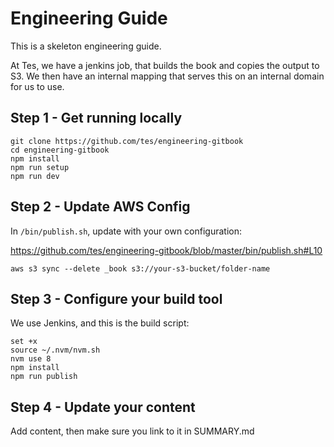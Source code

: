 # Engineering Guide

This is a skeleton engineering guide.

At Tes, we have a jenkins job, that builds the book and copies the output to S3.  We then have an internal mapping that serves this on an internal domain for us to use.

## Step 1 - Get running locally

```
git clone https://github.com/tes/engineering-gitbook
cd engineering-gitbook
npm install
npm run setup
npm run dev
```

## Step 2 - Update AWS Config

In `/bin/publish.sh`, update with your own configuration:

https://github.com/tes/engineering-gitbook/blob/master/bin/publish.sh#L10

```
aws s3 sync --delete _book s3://your-s3-bucket/folder-name
```

## Step 3 - Configure your build tool

We use Jenkins, and this is the build script:

```
set +x
source ~/.nvm/nvm.sh
nvm use 8
npm install
npm run publish
```

## Step 4 - Update your content

Add content, then make sure you link to it in SUMMARY.md

